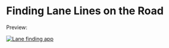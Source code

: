 # **Finding Lane Lines on the Road** 
Preview:

[![Lane finding app](https://scontent-sjc3-1.cdninstagram.com/vp/a83d9abe7b5a1e1eb24cc81151f53e98/5A7CEC7A/t51.2885-15/e15/26864831_2104815699752093_6212674273882931200_n.jpg)](https://www.youtube.com/watch?v=FUuPWHDtqY4)


